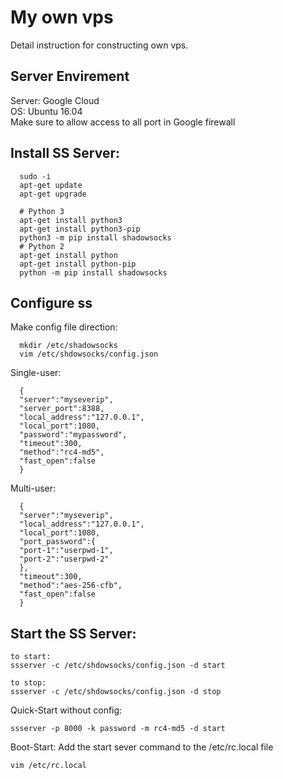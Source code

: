 # My own vps
Detail instruction for constructing own vps.
## Server Envirement
Server: Google Cloud  
OS: Ubuntu 16.04  
Make sure to allow access to all port in Google firewall  
## Install SS Server:
```
  sudo -i
  apt-get update
  apt-get upgrade
  
  # Python 3
  apt-get install python3
  apt-get install python3-pip
  python3 -m pip install shadowsocks
  # Python 2
  apt-get install python
  apt-get install python-pip
  python -m pip install shadowsocks
```
## Configure ss
  Make config file direction:
```
  mkdir /etc/shadowsocks
  vim /etc/shdowsocks/config.json
```
  Single-user:
```
  {
  "server":"myseverip",  
  "server_port":8388,
  "local_address":"127.0.0.1",
  "local_port":1080,
  "password":"mypassword",
  "timeout":300,
  "method":"rc4-md5",
  "fast_open":false
  }
```
  Multi-user:
```
  {
  "server":"myseverip",
  "local_address":"127.0.0.1",
  "local_port":1080,
  "port_password":{
  "port-1":"userpwd-1",
  "port-2":"userpwd-2"
  },
  "timeout":300,
  "method":"aes-256-cfb",
  "fast_open":false
  }
```
## Start the SS Server:
```
to start:
ssserver -c /etc/shdowsocks/config.json -d start

to stop:
ssserver -c /etc/shdowsocks/config.json -d stop
```

Quick-Start without config:
```
ssserver -p 8000 -k password -m rc4-md5 -d start
```

Boot-Start:
Add the start sever command to the /etc/rc.local file
```	
vim /etc/rc.local
```
